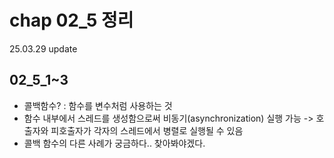 # chap 02_5 정리 
25.03.29 update

## 02_5_1~3
* 콜백함수? : 함수를 변수처럼 사용하는 것 
* 함수 내부에서 스레드를 생성함으로써 비동기(asynchronization) 실행 가능 -> 호출자와 피호출자가 각자의 스레드에서 병렬로 실행될 수 있음 
* 콜백 함수의 다른 사례가 궁금하다.. 찾아봐야겠다. 